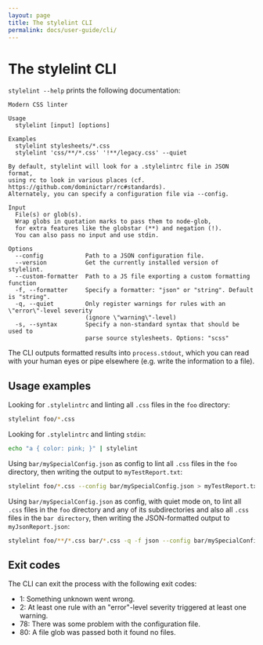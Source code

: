 ```yaml
---
layout: page
title: The stylelint CLI
permalink: docs/user-guide/cli/
---
```


# The stylelint CLI

`stylelint --help` prints the following documentation:

```
Modern CSS linter

Usage
  stylelint [input] [options]

Examples
  stylelint stylesheets/*.css
  stylelint 'css/**/*.css' '!**/legacy.css' --quiet

By default, stylelint will look for a .stylelintrc file in JSON format,
using rc to look in various places (cf. https://github.com/dominictarr/rc#standards).
Alternately, you can specify a configuration file via --config.

Input
  File(s) or glob(s).
  Wrap globs in quotation marks to pass them to node-glob,
  for extra features like the globstar (**) and negation (!).
  You can also pass no input and use stdin.

Options
  --config            Path to a JSON configuration file.
  --version           Get the currently installed version of stylelint.
  --custom-formatter  Path to a JS file exporting a custom formatting function
  -f, --formatter     Specify a formatter: "json" or "string". Default is "string".
  -q, --quiet         Only register warnings for rules with an \"error\"-level severity
                      (ignore \"warning\"-level)  
  -s, --syntax        Specify a non-standard syntax that should be used to
                      parse source stylesheets. Options: "scss"
```

The CLI outputs formatted results into `process.stdout`, which you can read with your human eyes or pipe elsewhere (e.g. write the information to a file).

## Usage examples

Looking for `.stylelintrc` and linting all `.css` files in the `foo` directory:  

```bash
stylelint foo/*.css
```

Looking for `.stylelintrc` and linting `stdin`:

```bash
echo "a { color: pink; }" | stylelint
```

Using `bar/mySpecialConfig.json` as config to lint all `.css` files in the `foo` directory, then writing the output to `myTestReport.txt`:

```bash
stylelint foo/*.css --config bar/mySpecialConfig.json > myTestReport.txt
```

Using `bar/mySpecialConfig.json` as config, with quiet mode on, to lint all `.css` files in the `foo` directory and any of its subdirectories and also all `.css` files in the `bar directory`, then writing the JSON-formatted output to `myJsonReport.json`:

```bash
stylelint foo/**/*.css bar/*.css -q -f json --config bar/mySpecialConfig.json > myJsonReport.json
```

## Exit codes

The CLI can exit the process with the following exit codes:

- 1: Something unknown went wrong.
- 2: At least one rule with an "error"-level severity triggered at least one warning.
- 78: There was some problem with the configuration file.
- 80: A file glob was passed both it found no files.
